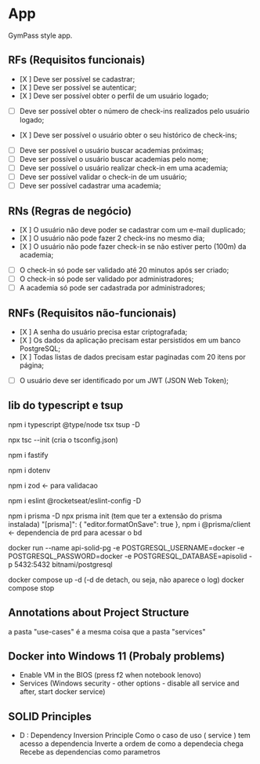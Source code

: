 # App

GymPass style app.

## RFs (Requisitos funcionais)

- [X ] Deve ser possível se cadastrar;
- [X ] Deve ser possível se autenticar;
- [X ] Deve ser possível obter o perfil de um usuário logado;
- [ ] Deve ser possível obter o número de check-ins realizados pelo usuário logado;
- [X ] Deve ser possível o usuário obter o seu histórico de check-ins;
- [ ] Deve ser possível o usuário buscar academias próximas;
- [ ] Deve ser possível o usuário buscar academias pelo nome;
- [ ] Deve ser possível o usuário realizar check-in em uma academia;
- [ ] Deve ser possível validar o check-in de um usuário;
- [ ] Deve ser possível cadastrar uma academia;

## RNs (Regras de negócio)

- [X ] O usuário não deve poder se cadastrar com um e-mail duplicado;
- [X ] O usuário não pode fazer 2 check-ins no mesmo dia;
- [X ] O usuário não pode fazer check-in se não estiver perto (100m) da academia;
- [ ] O check-in só pode ser validado até 20 minutos após ser criado;
- [ ] O check-in só pode ser validado por administradores;
- [ ] A academia só pode ser cadastrada por administradores;

## RNFs (Requisitos não-funcionais)

- [X ] A senha do usuário precisa estar criptografada;
- [X ] Os dados da aplicação precisam estar persistidos em um banco PostgreSQL;
- [X ] Todas listas de dados precisam estar paginadas com 20 itens por página;
- [ ] O usuário deve ser identificado por um JWT (JSON Web Token);



## lib do typescript e tsup
npm i typescript @type/node tsx tsup -D

npx tsc --init   (cria o tsconfig.json)

npm i fastify

npm i dotenv

npm i zod    <- para validacao

npm i eslint @rocketseat/eslint-config -D

npm i prisma -D
npx prisma init (tem que ter a extensão do prisma instalada)
     "[prisma]": {
      "editor.formatOnSave": true
    },
npm i @prisma/client <- dependencia de prd para acessar o bd

docker run --name api-solid-pg -e POSTGRESQL_USERNAME=docker -e POSTGRESQL_PASSWORD=docker -e POSTGRESQL_DATABASE=apisolid -p 5432:5432 bitnami/postgresql

docker compose up -d  (-d de detach, ou seja, não aparece o log)
docker compose stop

## Annotations about Project Structure
a pasta "use-cases" é a mesma coisa que a pasta "services"


## Docker into Windows 11 (Probaly problems)
- Enable VM in the BIOS (press f2 when notebook lenovo)
- Services (Windows security - other options - disable all service and after, start docker service)

## SOLID Principles
- D : Dependency Inversion Principle
    Como o caso de uso ( service ) tem acesso a dependencia
    Inverte a ordem de como a dependecia chega
    Recebe as dependencias como parametros
